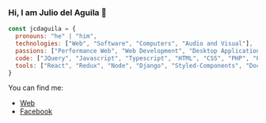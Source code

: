 ### Hi, I am Julio del Aguila 👋
```javascript
const jcdaguila = {
  pronouns: "he" | "him",
  technologies: ["Web", "Software", "Computers", "Audio and Visual"],
  passions: ["Performance Web", "Web Development", "Desktop Applications"],
  code: ["JQuery", "Javascript", "Typescript", "HTML", "CSS", "PHP", "Python", "Basic", "C#", "C++"],
  tools: ["React", "Redux", "Node", "Django", "Styled-Components", "Docker", "Visual Studio"],
}
```
You can find me:
- [Web](https://dleagle.net)
- [Facebook](https://facebook.com/jcdaguila)
<!--
**jcdaguila/jcdaguila** is a ✨ _special_ ✨ repository because its `README.md` (this file) appears on your GitHub profile.

Here are some ideas to get you started:

- 🔭 I’m currently working on ...
- 🌱 I’m currently learning ...
- 👯 I’m looking to collaborate on ...
- 🤔 I’m looking for help with ...
- 💬 Ask me about ...
- 📫 How to reach me: ...
- 😄 Pronouns: ...
- ⚡ Fun fact: ...
-->
